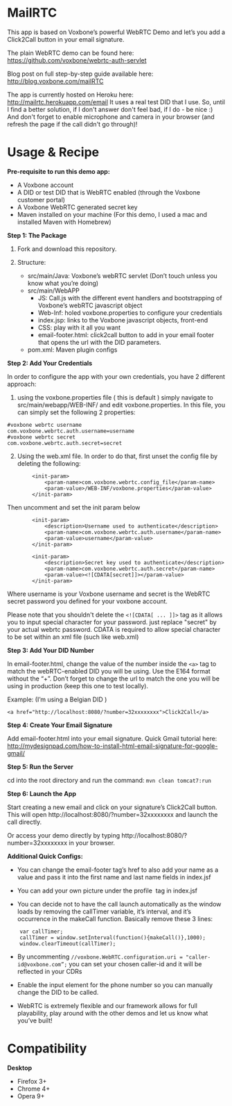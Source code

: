 MailRTC
===================
This app is based on Voxbone’s powerful WebRTC Demo and let’s you add a Click2Call button in your email signature.

The plain WebRTC demo can be found here: https://github.com/voxbone/webrtc-auth-servlet

Blog post on full step-by-step guide available here: http://blog.voxbone.com/mailRTC

The app is currently hosted on Heroku here: http://mailrtc.herokuapp.com/email  It uses a real test DID that I use. So, until I find a better solution, if I don't answer don't feel bad, if I do - be nice :) And don't forget to enable microphone and camera in your browser (and refresh the page if the call didn't go through)!

Usage & Recipe
===================
**Pre-requisite to run this demo app:**

- A Voxbone account
- A DID or test DID that is WebRTC enabled (through the Voxbone customer portal)
- A Voxbone WebRTC generated secret key
- Maven installed on your machine (For this demo, I used a mac and installed Maven with Homebrew)

**Step 1: The Package**

1. Fork and download this repository.

2. Structure:
    - src/main/Java: Voxbone’s webRTC servlet (Don’t touch unless you know what you’re doing)
    - src/main/WebAPP
        * JS: Call.js with the different event handlers and bootstrapping of Voxbone’s webRTC javascript object
        * Web-Inf: holed voxbone.properties to configure your credentials
        * index.jsp: links to the Voxbone javascript objects, front-end
        * CSS: play with it all you want
        * email-footer.html: click2call button to add in your email footer that opens the url with the DID parameters.
    - pom.xml: Maven plugin configs

**Step 2: Add Your Credentials**

In order to configure the app with your own credentials, you have 2 different approach:

1) using the voxbone.properties file ( this is default )
simply navigate to src/main/webapp/WEB-INF/ and edit voxbone.properties.
In this file, you can simply set the following 2 properties:

```
#voxbone webrtc username
com.voxbone.webrtc.auth.username=username
#voxbone webrtc secret
com.voxbone.webrtc.auth.secret=secret
```

2) Using the web.xml file.
In order to do that, first unset the config file by deleting the following:

```
        <init-param>
            <param-name>com.voxbone.webrtc.config_file</param-name>
            <param-value>/WEB-INF/voxbone.properties</param-value>
        </init-param>
```

Then uncomment and set the init param below

```
        <init-param>
            <description>Username used to authenticate</description>
            <param-name>com.voxbone.webrtc.auth.username</param-name>
            <param-value>username</param-value>
        </init-param>
```

```
        <init-param>
            <description>Secret key used to authenticate</description>
            <param-name>com.voxbone.webrtc.auth.secret</param-name>
            <param-value><![CDATA[secret]]></param-value>
        </init-param>
```

Where username is your Voxbone username and secret is the WebRTC secret password you defined for your voxbone account.

Please note that you shouldn't delete the ```<![CDATA[ ... ]]>```  tag as it allows you to input special character for your password.
just replace "secret" by your actual webrtc password.
CDATA is required to allow special character to be set within an xml file (such  like web.xml)


**Step 3: Add Your DID Number**

In email-footer.html, change the value of the number inside the ```<a>``` tag to match the webRTC-enabled DID you will be using. Use the E164 format without the “+”. Don’t forget to change the url to match the one you will be using in production (keep this one to test locally).

Example: (I’m using a Belgian DID )

```<a href="http://localhost:8080/?number=32xxxxxxxx">Click2Call</a>```

**Step 4: Create Your Email Signature**

Add email-footer.html into your email signature. Quick Gmail tutorial here: http://mydesignpad.com/how-to-install-html-email-signature-for-google-gmail/

**Step 5: Run the Server**

cd into the root directory and run the command:
```mvn clean tomcat7:run```

**Step 6: Launch the App**

Start creating a new email and click on your signature’s Click2Call button. This will open http://localhost:8080/?number=32xxxxxxxx and launch the call directly.

Or access your demo directly by typing http://localhost:8080/?number=32xxxxxxxx in your browser.

**Additional Quick Configs:**

- You can change the email-footer <a> tag’s href to also add your name as a value and pass it into the first name and last name fields in index.jsf

- You can add your own picture under the profile <img> tag in index.jsf

- You can decide not to have the call launch automatically as the window loads by removing the callTimer variable, it’s interval, and it’s occurrence in the makeCall function. Basically remove these 3 lines:

`````
    var callTimer;
    callTimer = window.setInterval(function(){makeCall()},1000);
    window.clearTimeout(callTimer);

`````

- By uncommenting  ```//voxbone.WebRTC.configuration.uri = "caller-id@voxbone.com”;``` you can set your chosen caller-id and it will be reflected in your CDRs

- Enable the input element for the phone number so you can manually change the DID to be called.

- WebRTC is extremely flexible and our framework allows for full playability, play around with the other demos and let us know what you’ve built!

Compatibility
=============

**Desktop**

- Firefox 3+
- Chrome 4+
- Opera 9+

